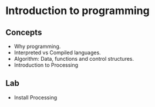 <h1>Introduction to programming</h1>
<h2>Concepts</h2>
<ul>
<li>Why programming.
<li>Interpreted vs Compiled languages.
<li>Algorithm: Data, functions and control structures.
<li>Introduction to Processing
</ul>
<h2>Lab</h2>
<ul>
<li>Install Processing
</ul>
